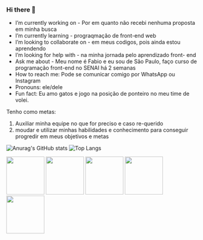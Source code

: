 ### Hi there 👋

-  I’m currently working on - Por em quanto não recebi nenhuma proposta em minha busca
-  I’m currently learning - prograqmação de front-end web
-  I’m looking to collaborate on - em meus codigos, pois ainda estou aprendendo
-  I’m looking for help with - na minha jornada pelo aprendizado front- end
-  Ask me about - Meu nome é Fabio e eu sou de São Paulo, faço curso de programação front-end no SENAI há 2 semanas 
-  How to reach me: Pode se comunicar comigo por WhatsApp ou Instagram 
-  Pronouns: ele/dele
-  Fun fact: Eu amo gatos e jogo na posição de ponteiro no meu time de volei.

Tenho como metas:

1. Auxiliar minha equipe no que for preciso e caso re-querido
2. moudar e utilizar minhas habilidades e conhecimento para conseguir progredir em meus objetivos e metas

![Anurag's GitHub stats](https://github-readme-stats.vercel.app/api?username=Fabio42-sys&show_icons=true&theme=radical) ![Top Langs](https://github-readme-stats.vercel.app/api/top-langs/?username=Fabio42-sys&layout=compact)


 <img height="100" color="#fff" src="https://cdn.jsdelivr.net/gh/devicons/devicon/icons/github/github-original.svg" /> <img height="100" color="#fff"
 src="https://cdn.jsdelivr.net/gh/devicons/devicon/icons/html5/html5-original-wordmark.svg" />  <img  height="100" color="#fff" src="https://cdn.jsdelivr.net/gh/devicons/devicon/icons/vscode/vscode-plain-wordmark.svg" /> <img height="100" color="#fff" src="https://cdn.jsdelivr.net/gh/devicons/devicon/icons/git/git-original-wordmark.svg" /> <img height="100" 
color="#fff" src="https://cdn.jsdelivr.net/gh/devicons/devicon/icons/javascript/javascript-plain.svg" />
